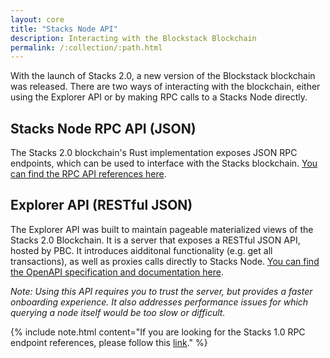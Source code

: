 ```yaml
---
layout: core
title: "Stacks Node API"
description: Interacting with the Blockstack Blockchain
permalink: /:collection/:path.html
---
```


With the launch of Stacks 2.0, a new version of the Blockstack blockchain was released. There are two ways of interacting with the blockchain, either using the Explorer API or by making RPC calls to a Stacks Node directly.

## Stacks Node RPC API (JSON)
The Stacks 2.0 blockchain's Rust implementation exposes JSON RPC endpoints, which can be used to interface with the Stacks blockchain. [You can find the RPC API references here](https://docs.blockstack.org/core/smart/rpc-api.html).

## Explorer API (RESTful JSON)
The Explorer API was built to maintain pageable materialized views of the Stacks 2.0 Blockchain. It is a server that exposes a RESTful JSON API, hosted by PBC. It introduces aidditonal functionality (e.g. get all transactions), as well as proxies calls directly to Stacks Node. [You can find the OpenAPI specification and documentation here](https://blockstack.github.io/stacks-blockchain-sidecar/).

*Note: Using this API requires you to trust the server, but provides a faster onboarding experience. It also addresses performance issues for which querying a node itself would be too slow or difficult.*

{% include note.html content="If you are looking for the Stacks 1.0 RPC endpoint references, please follow this <a href='https://core.blockstack.org/'>link</a>." %}
